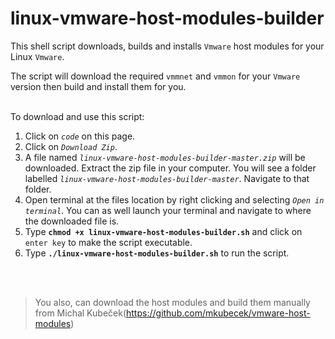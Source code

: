 # linux-vmware-host-modules-builder
This shell script downloads, builds and installs `Vmware` host modules for your Linux `Vmware`. 

The script will download the required `vmmnet` and `vmmon` for your `Vmware` version then build and install them for you. 

\
To download and use this script:
  1. Click on *`code`* on this page.
  2. Click on *`Download Zip`*.
  3. A file named *`linux-vmware-host-modules-builder-master.zip`* will be downloaded. Extract the zip file in your computer. You will see a folder labelled *`linux-vmware-host-modules-builder-master`*. Navigate to that folder.
  4. Open terminal at the files location by right clicking and selecting *`Open in terminal`*. You can as well launch your terminal and navigate to where the downloaded file is.
  5. Type **`chmod +x linux-vmware-host-modules-builder.sh`** and click on `enter key` to make the script executable.
  6. Type **`./linux-vmware-host-modules-builder.sh`** to run the script.

</br></br>
>You also, can download the host modules and build them manually from Michal Kubeček(https://github.com/mkubecek/vmware-host-modules)
